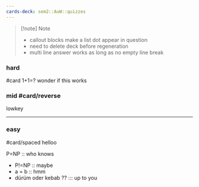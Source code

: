 ```yaml
---
cards-deck: sem2::AuW::quizzes
---
```




> [!note] Note
> - callout blocks make a list dot appear in question
> - need to delete deck before regeneration
> - multi line answer works as long as no empty line break
>   



### hard 
#card
1+1=?
wonder if this works


### mid #card/reverse 
lowkey

___
### easy
#card/spaced
helloo


P=NP :: who knows

- P!=NP :: maybe
- a = b :: hmm
- dürüm oder kebab ?? ::: up to you

